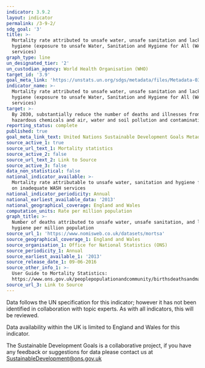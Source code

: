 ```yaml
---
indicator: 3.9.2
layout: indicator
permalink: /3-9-2/
sdg_goal: '3'
title: >-
  Mortality rate attributed to unsafe water, unsafe sanitation and lack of
  hygiene (exposure to unsafe Water, Sanitation and Hygiene for All (WASH)
  services)
graph_type: line
un_designated_tier: '2'
un_custodian_agency: World Health Organisation (WHO)
target_id: '3.9'
goal_meta_link: 'https://unstats.un.org/sdgs/metadata/files/Metadata-03-09-02.pdf'
indicator_name: >-
  Mortality rate attributed to unsafe water, unsafe sanitation and lack of
  hygiene (exposure to unsafe Water, Sanitation and Hygiene for All (WASH)
  services)
target: >-
  By 2030, substantially reduce the number of deaths and illnesses from
  hazardous chemicals and air, water and soil pollution and contamination
reporting_status: complete
published: true
goal_meta_link_text: United Nations Sustainable Development Goals Metadata (PDF 215 KB)
source_active_1: true
source_url_text_1: Mortality statistics
source_active_2: false
source_url_text_2: Link to Source
source_active_3: false
data_non_statistical: false
national_indicator_available: >-
  Mortality rate attributable to unsafe water, sanitation and hygiene focusing
  on inadequate WASH services
national_indicator_periodicity: Annual
national_earliest_available_data: '2013'
national_geographical_coverage: England and Wales
computation_units: Rate per million population
graph_title: >-
  Number of deaths attributed to unsafe water, unsafe sanitation, and lack of
  hygiene per million population
source_url_1: 'https://www.nomisweb.co.uk/datasets/mortsa'
source_geographical_coverage_1: England and Wales
source_organisation_1: Office for National Statistics (ONS)
source_periodicity_1: Annual
source_earliest_available_1: '2013'
source_release_date_1: 09-06-2016
source_other_info_1: >-
  User Guide to Mortality Statistics:
  https://www.ons.gov.uk/peoplepopulationandcommunity/birthsdeathsandmarriages/deaths/methodologies/userguidetomortalitystatistics
source_url_3: Link to Source
---
```

Data follows the UN specification for this indicator; however it has not been identified in collaboration with topic experts. As with all indicators, this will be reviewed.

Data availability within the UK is limited to England and Wales for this indicator.

The Sustainable Development Goals is a collaborative project, if you have any feedback or suggestions for data please contact us at <SustainableDevelopment@ons.gov.uk>
